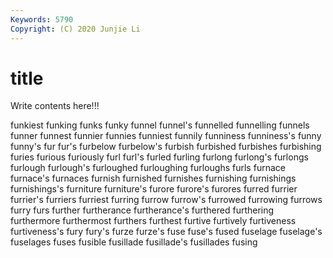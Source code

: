 ```yaml
---
Keywords: 5790
Copyright: (C) 2020 Junjie Li
---
```


# title

Write contents here!!!

funkiest 
funking 
funks 
funky 
funnel 
funnel's
funnelled 
funnelling 
funnels 
funner 
funnest 
funnier 
funnies 
funniest 
funnily 
funniness
funniness's 
funny 
funny's 
fur 
fur's 
furbelow 
furbelow's 
furbish 
furbished 
furbishes
furbishing 
furies 
furious 
furiously 
furl 
furl's 
furled 
furling 
furlong 
furlong's
furlongs 
furlough 
furlough's 
furloughed 
furloughing 
furloughs 
furls 
furnace 
furnace's 
furnaces
furnish 
furnished 
furnishes 
furnishing 
furnishings 
furnishings's 
furniture 
furniture's 
furore 
furore's
furores 
furred 
furrier 
furrier's 
furriers 
furriest 
furring 
furrow 
furrow's 
furrowed
furrowing 
furrows 
furry 
furs 
further 
furtherance 
furtherance's 
furthered 
furthering 
furthermore
furthermost 
furthers 
furthest 
furtive 
furtively 
furtiveness 
furtiveness's 
fury 
fury's 
furze
furze's 
fuse 
fuse's 
fused 
fuselage 
fuselage's 
fuselages 
fuses 
fusible 
fusillade
fusillade's 
fusillades 
fusing 
